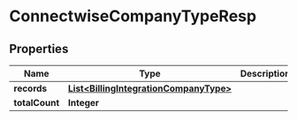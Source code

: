 # ConnectwiseCompanyTypeResp

## Properties
Name | Type | Description | Notes
------------ | ------------- | ------------- | -------------
**records** | [**List&lt;BillingIntegrationCompanyType&gt;**](BillingIntegrationCompanyType.md) |  | 
**totalCount** | **Integer** |  | 
